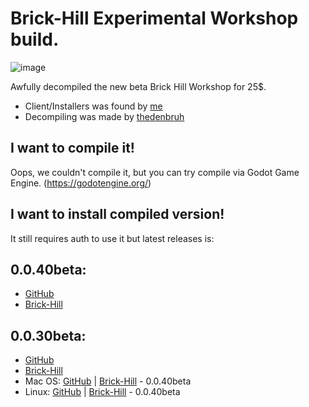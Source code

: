 # Brick-Hill Experimental Workshop build.
![image](https://user-images.githubusercontent.com/83903792/182595889-7051752c-1689-40ce-afcc-3d4da2d3208e.png)

Awfully decompiled the new beta Brick Hill Workshop for 25$.

- Client/Installers was found by [me](https://github.com/cub-has-injected)
- Decompiling was made by [thedenbruh](https://github.com/thedenbruh)

## I want to compile it!
Oops, we couldn't compile it, but you can try compile via Godot Game Engine. (https://godotengine.org/)

## I want to install compiled version!
It still requires auth to use it but latest releases is:
## 0.0.40beta:
- [GitHub](https://github.com/cub-has-injected/brick-hill-workshop/releases/download/0.0.40beta/BrickHill.exe)
- [Brick-Hill](https://downloads.brkcdn.com/installer/0.0.40/BrickHill.exe)
## 0.0.30beta:
- [GitHub](https://github.com/cub-has-injected/brick-hill-workshop/releases/download/0.0.30beta/BrickHill.exe)
- [Brick-Hill](https://downloads.brkcdn.com/installer/0.0.30/BrickHill.exe)
- Mac OS: [GitHub](https://github.com/cub-has-injected/brick-hill-workshop/releases/download/0.0.40beta/BrickHill.dmg) | [Brick-Hill](https://downloads.brkcdn.com/installer/0.0.40/BrickHill.dmg) - 0.0.40beta
- Linux: [GitHub](https://github.com/cub-has-injected/brick-hill-workshop/releases/download/0.0.40beta/BrickHill.tar.gz) | [Brick-Hill](https://downloads.brkcdn.com/installer/0.0.40/BrickHill.tar.gz) - 0.0.40beta
